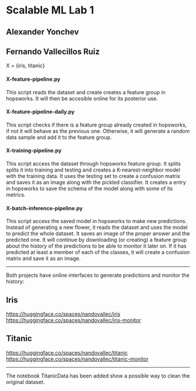 # Scalable ML Lab 1
## Alexander Yonchev
## Fernando Vallecillos Ruiz

X = {iris, titanic}

#### X-feature-pipeline.py
This script reads the dataset and create creates a feature group in hopsworks. It will then be accesible online for its posterior use.

#### X-feature-pipeline-daily.py
This script checks if there is a feature group already created in hopsworks, if not it will behave as the previous one. Otherwise, it will generate a random data sample and add it to the feature group.

#### X-training-pipeline.py
This script access the dataset through hopsworks feature group. It splits splits it into training and testing and creates a K-nearest-neighbor model with the training data. It uses the testing set to create a confusion matrix and saves it as an image along with the pickled classifier. It creates a entry in hopsworks to save the schema of the model along with some of its metrics.


#### X-batch-inference-pipeline.py
This script access the saved model in hopsworks to make new predictions. Instead of generating a new flower, it reads the dataset and uses the model to predict the whole dataset. It saves an image of the proper answer and the predicted one. It will continue by downloading (or creating) a feature group about the history of the predictions to be able to monitor it later on. If it has predicted at least a member of each of the classes, it will create a confusion matrix and save it as an image.

***

Both projects have online interfaces to generate predictions and monitor the history:
## Iris
https://huggingface.co/spaces/nandovallec/iris
https://huggingface.co/spaces/nandovallec/iris-monitor
## Titanic
https://huggingface.co/spaces/nandovallec/titanic
https://huggingface.co/spaces/nandovallec/titanic-monitor

---
The notebook TitanicData has been added show a possible way to clean the original dataset. 

